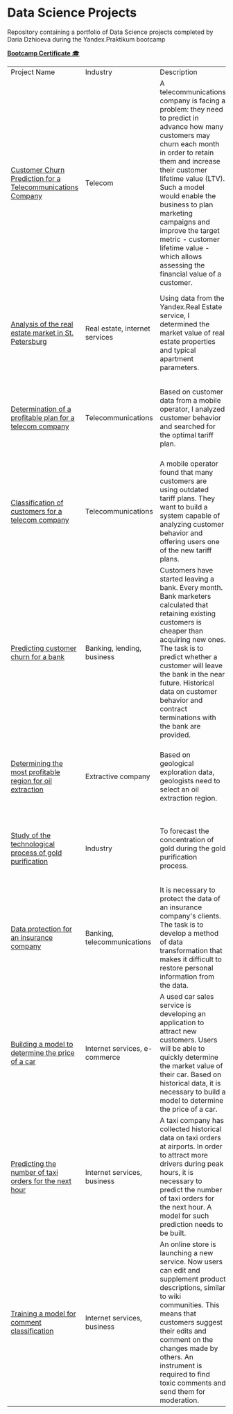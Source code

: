 # Data Science Projects
Repository containing a portfolio of Data Science projects completed by Daria Dzhioeva during the Yandex.Praktikum bootcamp

  <a href="https://github.com/ddzhioeva/data_science_projects/blob/main/dzhioeva%20cert.pdf"><b>Bootcamp Certificate</b> :mortar_board: </a><br>

<table width=100% valign=top >
  <tr>
    <td width=25%>Project Name</td>
    <td>Industry</td> 
    <td>Description</td>
    <td width=20%>Libraries</td>
  </tr>
  <tr>
    <td><a href=https://github.com/ddzhioeva/data_science_projects/blob/main/Customer%20Churn%20Prediction%20for%20a%20Telecommunications%20Company/Customer%20Churn%20Prediction%20for%20a%20Telecommunications%20Company.ipynb>Customer Churn Prediction for a Telecommunications Company</a></td>
    <td>Telecom</td>
    <td>A telecommunications company is facing a problem: they need to predict in advance how many customers may churn each month in order to retain them and increase their customer lifetime value (LTV). Such a model would enable the business to plan marketing campaigns and improve the target metric - customer lifetime value - which allows assessing the financial value of a customer.</td>
    <td>Python, Pandas, NumPy, Matplotlib, Seaborn, data processing, duplicates, missing values, categorization, decomposition, CatBoost, xgboost</td>
  </tr>
  <tr>
    <td><a href=https://github.com/ddzhioeva/Projects/tree/main/Determination%20of%20a%20profitable%20plan%20for%20a%20telecom%20company>Analysis of the real estate market in St. Petersburg</a></td>
    <td>Real estate, internet services</td>
    <td>Using data from the Yandex.Real Estate service, I determined the market value of real estate properties and typical apartment parameters.</td>
    <td>Python, Pandas, NumPy, Matplotlib, Seaborn, data processing, duplicates, data analysis, data visualization</td>
  </tr>
  <tr>
    <td><a href=https://github.com/ddzhioeva/Projects/tree/main/Determination%20of%20a%20profitable%20plan%20for%20a%20telecom%20company>Determination of a profitable plan for a telecom company</a></td>
    <td>Telecommunications</td>
    <td>Based on customer data from a mobile operator, I analyzed customer behavior and searched for the optimal tariff plan.</td>
    <td>Python, Pandas, SciPy, NumPy, statistical data analysis, descriptive statistics, hypothesis testing</td>
  </tr>
  <tr>
    <td><a href=https://github.com/ddzhioeva/Projects/tree/main/Determination%20of%20a%20profitable%20plan%20for%20a%20telecom%20company>Classification of customers for a telecom company</a></td>
    <td>Telecommunications</td>
    <td>A mobile operator found that many customers are using outdated tariff plans. They want to build a system capable of analyzing customer behavior and offering users one of the new tariff plans.</td>
    <td>Python, Pandas, NumPy, Matplotlib, Seaborn, Sklearn, Machine Learning</td>
  </tr>
  <tr>
    <td><a href=https://github.com/ddzhioeva/Projects/tree/main/Determination%20of%20a%20profitable%20plan%20for%20a%20telecom%20company>Predicting customer churn for a bank</a></td>
    <td>Banking, lending, business</td>
    <td>Customers have started leaving a bank. Every month. Bank marketers calculated that retaining existing customers is cheaper than acquiring new ones. The task is to predict whether a customer will leave the bank in the near future. Historical data on customer behavior and contract terminations with the bank are provided.</td>
    <td>Python, Pandas, NumPy, Matplotlib, Seaborn, Machine Learning</td>
  </tr>
  <tr>
    <td><a href=https://github.com/ddzhioeva/Projects/tree/main/Determination%20of%20a%20profitable%20plan%20for%20a%20telecom%20company>Determining the most profitable region for oil extraction</a></td>
    <td>Extractive company</td>
    <td>Based on geological exploration data, geologists need to select an oil extraction region.</td>
    <td>Python, Pandas, NumPy, Matplotlib, Seaborn, Sklearn, Machine Learning</td>
  </tr>
  <tr>
    <td><a href=https://github.com/ddzhioeva/Projects/tree/main/Determination%20of%20a%20profitable%20plan%20for%20a%20telecom%20company>Study of the technological process of gold purification</a></td>
    <td>Industry</td>
    <td>To forecast the concentration of gold during the gold purification process.</td>
    <td>Python, Pandas, NumPy, Matplotlib, Seaborn, Sklearn, Machine Learning</td>
  </tr>
  <tr>
    <td><a href=https://github.com/ddzhioeva/Projects/tree/main/Determination%20of%20a%20profitable%20plan%20for%20a%20telecom%20company>Data protection for an insurance company</a></td>
    <td>Banking, telecommunications</td>
    <td>It is necessary to protect the data of an insurance company's clients. The task is to develop a method of data transformation that makes it difficult to restore personal information from the data.</td>
    <td>Python, Pandas, NumPy, Matplotlib, Seaborn, Sklearn, Machine Learning</td>
  </tr>
  <tr>
    <td><a href=https://github.com/ddzhioeva/Projects/tree/main/Determination%20of%20a%20profitable%20plan%20for%20a%20telecom%20company>Building a model to determine the price of a car</a></td>
    <td>Internet services, e-commerce</td>
    <td>A used car sales service is developing an application to attract new customers. Users will be able to quickly determine the market value of their car. Based on historical data, it is necessary to build a model to determine the price of a car.</td>
    <td>Python, Pandas, NumPy, Matplotlib, Seaborn, Sklearn, Machine Learning, gradient boosting</td>
  </tr>
  <tr>
    <td><a href=https://github.com/ddzhioeva/Projects/tree/main/Determination%20of%20a%20profitable%20plan%20for%20a%20telecom%20company>Predicting the number of taxi orders for the next hour</a></td>
    <td>Internet services, business</td>
    <td>A taxi company has collected historical data on taxi orders at airports. In order to attract more drivers during peak hours, it is necessary to predict the number of taxi orders for the next hour. A model for such prediction needs to be built.</td>
    <td>Python, Pandas, NumPy, Matplotlib, Seaborn, Sklearn, Machine Learning, gradient boosting</td>
  </tr>
  <tr>
    <td><a href=https://github.com/ddzhioeva/Projects/tree/main/Determination%20of%20a%20profitable%20plan%20for%20a%20telecom%20company>Training a model for comment classification</a></td>
    <td>Internet services, business</td>
    <td>An online store is launching a new service. Now users can edit and supplement product descriptions, similar to wiki communities. This means that customers suggest their edits and comment on the changes made by others. An instrument is required to find toxic comments and send them for moderation.</td>
    <td>Python, Pandas, NumPy, Matplotlib, Seaborn, Sklearn, Machine Learning, gradient boosting</td>
  </tr>
</table>
